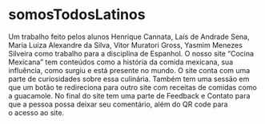 # somosTodosLatinos
 Um trabalho feito pelos alunos Henrique Cannata, Laís de Andrade Sena, Maria Luiza Alexandre da Silva, Vitor Muratori Gross, Yasmim Menezes Silveira como trabalho para a disciplina de Espanhol.
 O nosso site “Cocina Mexicana” tem conteúdos como a história da comida mexicana, sua influência, como surgiu e está presente no mundo. 
 O site conta com uma parte de curiosidades sobre essa culinária. Também tem uma sessão em que um botão te redireciona para outro site com receitas de comidas como a guacamole. 
 No final do site tem uma parte de Feedback e Contato para que a pessoa possa deixar seu comentário, além do QR code para o acesso ao site.
